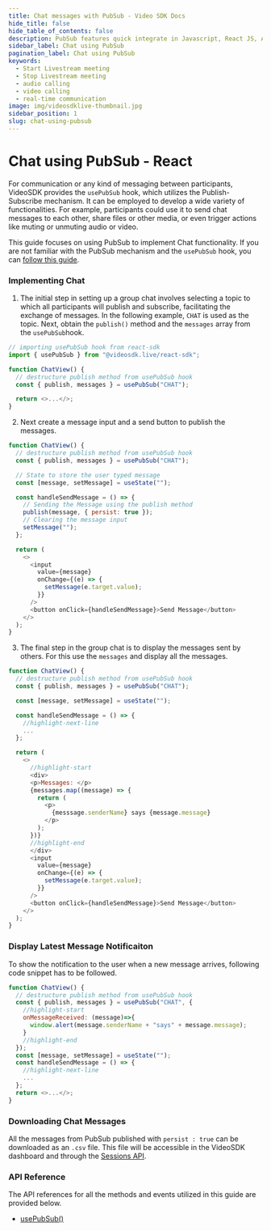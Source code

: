 ```yaml
---
title: Chat messages with PubSub - Video SDK Docs
hide_title: false
hide_table_of_contents: false
description: PubSub features quick integrate in Javascript, React JS, Android, IOS, React Native, Flutter with Video SDK to add live video & audio conferencing to your applications.
sidebar_label: Chat using PubSub
pagination_label: Chat using PubSub
keywords:
  - Start Livestream meeting
  - Stop Livestream meeting
  - audio calling
  - video calling
  - real-time communication
image: img/videosdklive-thumbnail.jpg
sidebar_position: 1
slug: chat-using-pubsub
---
```


# Chat using PubSub - React 

For communication or any kind of messaging between participants, VideoSDK provides the `usePubSub` hook, which utilizes the Publish-Subscribe mechanism. It can be employed to develop a wide variety of functionalities. For example, participants could use it to send chat messages to each other, share files or other media, or even trigger actions like muting or unmuting audio or video.

This guide focuses on using PubSub to implement Chat functionality. If you are not familiar with the PubSub mechanism and the `usePubSub` hook, you can [follow this guide](/react/guide/video-and-audio-calling-api-sdk/collaboration-in-meeting/pubsub).

### Implementing Chat

1. The initial step in setting up a group chat involves selecting a topic to which all participants will publish and subscribe, facilitating the exchange of messages. In the following example, `CHAT` is used as the topic. Next, obtain the `publish()` method and the `messages` array from the `usePubSub`hook.

```js
// importing usePubSub hook from react-sdk
import { usePubSub } from "@videosdk.live/react-sdk";

function ChatView() {
  // destructure publish method from usePubSub hook
  const { publish, messages } = usePubSub("CHAT");

  return <>...</>;
}
```

2. Next create a message input and a send button to publish the messages.

```js
function ChatView() {
  // destructure publish method from usePubSub hook
  const { publish, messages } = usePubSub("CHAT");

  // State to store the user typed message
  const [message, setMessage] = useState("");

  const handleSendMessage = () => {
    // Sending the Message using the publish method
    publish(message, { persist: true });
    // Clearing the message input
    setMessage("");
  };

  return (
    <>
      <input
        value={message}
        onChange={(e) => {
          setMessage(e.target.value);
        }}
      />
      <button onClick={handleSendMessage}>Send Message</button>
    </>
  );
}
```

3. The final step in the group chat is to display the messages sent by others. For this use the `messages` and display all the messages.


```js
function ChatView() {
  // destructure publish method from usePubSub hook
  const { publish, messages } = usePubSub("CHAT");

  const [message, setMessage] = useState("");

  const handleSendMessage = () => {
    //highlight-next-line
    ...
  };

  return (
    <>
      //highlight-start
      <div>
      <p>Messages: </p>
      {messages.map((message) => {
        return (
          <p>
            {messsage.senderName} says {message.message}
          </p>
        );
      })}
      //highlight-end
      </div>
      <input
        value={message}
        onChange={(e) => {
          setMessage(e.target.value);
        }}
      />
      <button onClick={handleSendMessage}>Send Message</button>
    </>
  );
}
```

### Display Latest Message Notificaiton

To show the notification to the user when a new message arrives, following code snippet has to be followed.

```js
function ChatView() {
  // destructure publish method from usePubSub hook
  const { publish, messages } = usePubSub("CHAT", {
    //highlight-start
    onMessageReceived: (message)=>{
      window.alert(message.senderName + "says" + message.message);
    }
    //highlight-end
  });
  const [message, setMessage] = useState("");
  const handleSendMessage = () => {
    //highlight-next-line
    ...
  };
  return <>...</>;
}
```

### Downloading Chat Messages

All the messages from PubSub published with `persist : true` can be downloaded as an `.csv` file. This file will be accessible in the VideoSDK dashboard and through the [Sessions API](/api-reference/realtime-communication/fetch-session-using-sessionid).

### API Reference

The API references for all the methods and events utilized in this guide are provided below.

- [usePubSub()](/react/api/sdk-reference/use-pubsub)
